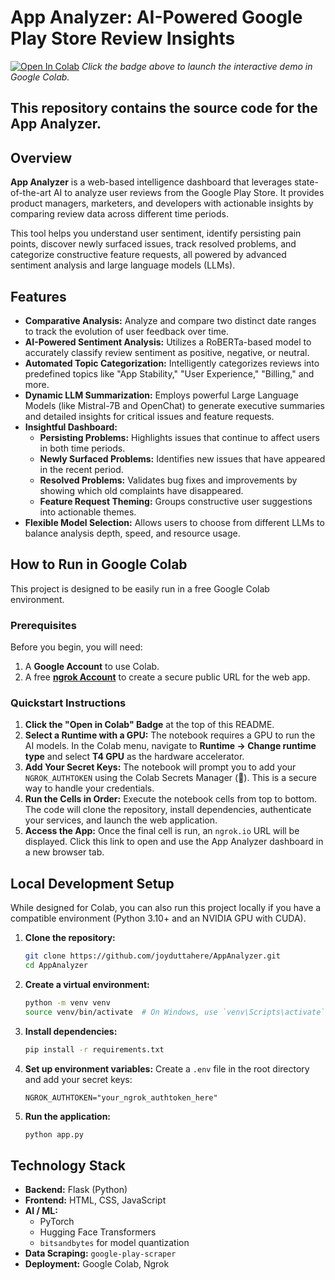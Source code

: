 # App Analyzer: AI-Powered Google Play Store Review Insights

[![Open In Colab](https://colab.research.google.com/assets/colab-badge.svg)]([https://colab.research.google.com/github/joyduttahere/AppAnalyzer/blob/main/Share_AppAnalyzer.ipynb])
_Click the badge above to launch the interactive demo in Google Colab._

This repository contains the source code for the App Analyzer.
---

## Overview

**App Analyzer** is a web-based intelligence dashboard that leverages state-of-the-art AI to analyze user reviews from the Google Play Store. It provides product managers, marketers, and developers with actionable insights by comparing review data across different time periods.

This tool helps you understand user sentiment, identify persisting pain points, discover newly surfaced issues, track resolved problems, and categorize constructive feature requests, all powered by advanced sentiment analysis and large language models (LLMs).

## Features

-   **Comparative Analysis:** Analyze and compare two distinct date ranges to track the evolution of user feedback over time.
-   **AI-Powered Sentiment Analysis:** Utilizes a RoBERTa-based model to accurately classify review sentiment as positive, negative, or neutral.
-   **Automated Topic Categorization:** Intelligently categorizes reviews into predefined topics like "App Stability," "User Experience," "Billing," and more.
-   **Dynamic LLM Summarization:** Employs powerful Large Language Models (like Mistral-7B and OpenChat) to generate executive summaries and detailed insights for critical issues and feature requests.
-   **Insightful Dashboard:**
    -   **Persisting Problems:** Highlights issues that continue to affect users in both time periods.
    -   **Newly Surfaced Problems:** Identifies new issues that have appeared in the recent period.
    -   **Resolved Problems:** Validates bug fixes and improvements by showing which old complaints have disappeared.
    -   **Feature Request Theming:** Groups constructive user suggestions into actionable themes.
-   **Flexible Model Selection:** Allows users to choose from different LLMs to balance analysis depth, speed, and resource usage.

## How to Run in Google Colab

This project is designed to be easily run in a free Google Colab environment.

### Prerequisites

Before you begin, you will need:
1.  A **Google Account** to use Colab.
2.  A free **[ngrok Account](https://dashboard.ngrok.com/signup)** to create a secure public URL for the web app.

### Quickstart Instructions

1.  **Click the "Open in Colab" Badge** at the top of this README.
2.  **Select a Runtime with a GPU:** The notebook requires a GPU to run the AI models. In the Colab menu, navigate to **Runtime → Change runtime type** and select **T4 GPU** as the hardware accelerator.
3.  **Add Your Secret Keys:** The notebook will prompt you to add your `NGROK_AUTHTOKEN` using the Colab Secrets Manager (🔑). This is a secure way to handle your credentials.
4.  **Run the Cells in Order:** Execute the notebook cells from top to bottom. The code will clone the repository, install dependencies, authenticate your services, and launch the web application.
5.  **Access the App:** Once the final cell is run, an `ngrok.io` URL will be displayed. Click this link to open and use the App Analyzer dashboard in a new browser tab.

## Local Development Setup

While designed for Colab, you can also run this project locally if you have a compatible environment (Python 3.10+ and an NVIDIA GPU with CUDA).

1.  **Clone the repository:**
    ```bash
    git clone https://github.com/joyduttahere/AppAnalyzer.git
    cd AppAnalyzer
    ```

2.  **Create a virtual environment:**
    ```bash
    python -m venv venv
    source venv/bin/activate  # On Windows, use `venv\Scripts\activate`
    ```

3.  **Install dependencies:**
    ```bash
    pip install -r requirements.txt
    ```

4.  **Set up environment variables:**
    Create a `.env` file in the root directory and add your secret keys:
    ```
    NGROK_AUTHTOKEN="your_ngrok_authtoken_here"
    ```

5.  **Run the application:**
    ```bash
    python app.py
    ```

## Technology Stack

-   **Backend:** Flask (Python)
-   **Frontend:** HTML, CSS, JavaScript
-   **AI / ML:**
    -   PyTorch
    -   Hugging Face Transformers
    -   `bitsandbytes` for model quantization
-   **Data Scraping:** `google-play-scraper`
-   **Deployment:** Google Colab, Ngrok
